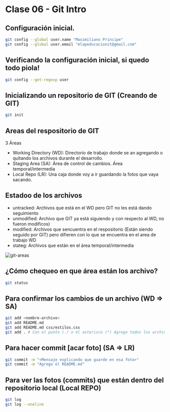 # Clase 06 - Git Intro

## Configuración inicial.

```sh
git config --global user.name "Maximiliano Principe"
git config --global user.email "mlapeducacionit@gmail.com"
``` 

## Verificando la configuración inicial, si quedo todo piola!

```sh
git config --get-regexp user
```

## Inicializando un repositorio de GIT (Creando de GIT)


```sh
git init
```

## Areas del respositorio de GIT

3 Áreas

* Working Directory (WD): Directorio de trabajo donde se an agregando o quitando los archivos durante el desarrollo.
* Staging Area (SA): Área de control de cambios. Área temporal/intermedia
* Local Repo (LR): Una caja donde voy a ir guardando la fotos que vaya sacando.

## Estadoo de los archivos

* untracked: Archivos que está en el WD pero GIT no les está dando seguimiento
* unmodified: Archivo que GIT ya está siguiendo y con respecto al WD, no fueron modificos)
* modified: Archivos que sencuentra en el respositorio (Están siendo seguido por GIT) pero difieren con lo que se encuentra en el area de trabajo WD
* stateg: Archivos que están en el área temporal/intermedia

![git-areas](https://miro.medium.com/v2/resize:fit:500/0*HeEKExh4Z0nlev1m.png)

## ¿Cómo chequeo en que área están los archivo?

```sh
git status
```

## Para confirmar los cambios de un archivo (WD => SA)

```sh
git add <nombre-archivo>
git add README.md
git add README.md css/estilos.css
git add . # Con el punto (.) o el asterisco (*) Agrego todos los archivos que están (UnTRACKED, MODIFIED) al área intermedia o stanging area (SA)
```

## Para hacer commit [acar foto] (SA => LR)

```sh
git commit -m "<Mensaje explicando que guarde en esa foto>"
git commit -m "Agrego el README.md"
``` 

## Para ver las fotos (commits) que están dentro del repositorio local (Local REPO)


```sh
git log
git log --oneline
```
